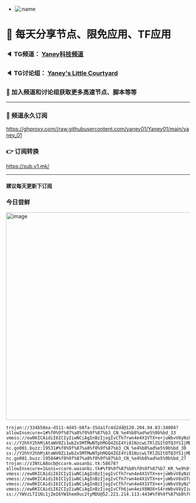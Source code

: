 +   ![:name](https://count.getloli.com/get/@yaney01?theme=gelbooru-h)

# 🚀 每天分享节点、限免应用、TF应用
### 🔈 TG频道： [Yaney科技频道](https://t.me/yaney_01) 
### 🔈 TG讨论组： [Yaney's Little Courtyard](https://t.me/+caB8IkK7JvMzM2I1)
### 🔔 加入频道和讨论组获取更多高速节点、脚本等等  
***
### 🔗  频道永久订阅
   https://ghproxy.com//raw.githubusercontent.com/yaney01/Yaney01/main/yaney_01
### 👉  订阅转换
   https://sub.v1.mk/
***
#### 建议每天更新下订阅
### 今日尝鲜
<img width="568" alt="image" src="https://github.com/yaney01/Yaney01/assets/53202722/9f910683-a898-40ac-b149-2c0c892d7d2b">

```
trojan://334b58ea-d511-4d45-b8fa-35da1fc4d2dd@120.204.94.83:34004?allowInsecure=1#%f0%9f%87%a8%f0%9f%87%b3_CN_%e4%b8%ad%e5%9b%bd_33
vmess://ew0KICAidiI6ICIyIiwNCiAgInBzIjogIvCfh7rwn4e4X1VTX+e+juWbvV8yNzQiLA0KICAiYWRkIjogIjE2Mi4xNTkuMTM0LjI0OSIsDQogICJwb3J0IjogIjgwIiwNCiAgImlkIjogIjhjYjYxNTFkLTZhODUtNDQ1OC04MWRjLWYyMTVjNjJiYjkwYSIsDQogICJhaWQiOiAiMCIsDQogICJzY3kiOiAiYXV0byIsDQogICJuZXQiOiAid3MiLA0KICAidHlwZSI6ICJub25lIiwNCiAgImhvc3QiOiAiYnBqYy50Lm1lLnBpYW81MjAwLm1vcmVlbWJ5LmNvbSIsDQogICJwYXRoIjogIi92aWRlb3MiLA0KICAidGxzIjogIiIsDQogICJzbmkiOiAiIg0KfQ==
ss://Y2hhY2hhMjAtaWV0Zi1wb2x5MTMwNTphMGQ4ZGI4Yi01NzcwLTRlZGItOTQ3YS1jMDQ4ZjY5OTVlOTY@cm1-nc.go001.buzz:19531#%f0%9f%87%a8%f0%9f%87%b3_CN_%e4%b8%ad%e5%9b%bd_30
ss://Y2hhY2hhMjAtaWV0Zi1wb2x5MTMwNTphMGQ4ZGI4Yi01NzcwLTRlZGItOTQ3YS1jMDQ4ZjY5OTVlOTY@cm1-nc.go001.buzz:19584#%f0%9f%87%a8%f0%9f%87%b3_CN_%e4%b8%ad%e5%9b%bd_27
trojan://z3NtLA8ocb@ccarm.wasanbi.tk:58678?allowInsecure=1&sni=ccarm.wasanbi.tk#%f0%9f%87%b0%f0%9f%87%b7_KR_%e9%9f%a9%e5%9b%bd_117
vmess://ew0KICAidiI6ICIyIiwNCiAgInBzIjogIvCfh7rwn4e4X1VTX+e+juWbvV8yNzUiLA0KICAiYWRkIjogIjE3Mi42Ny43MC4xNDEiLA0KICAicG9ydCI6ICI4MCIsDQogICJpZCI6ICI4Y2I2MTUxZC02YTg1LTQ0NTgtODFkYy1mMjE1YzYyYmI5MGEiLA0KICAiYWlkIjogIjAiLA0KICAic2N5IjogImF1dG8iLA0KICAibmV0IjogIndzIiwNCiAgInR5cGUiOiAibm9uZSIsDQogICJob3N0IjogImJwamMudC5tZS5waWFvNTIwMC5tb3JlZW1ieS5jb20iLA0KICAicGF0aCI6ICIvdmlkZW9zIiwNCiAgInRscyI6ICIiLA0KICAic25pIjogIiINCn0=
vmess://ew0KICAidiI6ICIyIiwNCiAgInBzIjogIvCfh7rwn4e4X1VTX+e+juWbvV8xOTgiLA0KICAiYWRkIjogIjE0Mi40LjExOC4yMjciLA0KICAicG9ydCI6ICI0ODkwMiIsDQogICJpZCI6ICI0MTgwNDhhZi1hMjkzLTRiOTktOWIwYy05OGNhMzU4MGRkMjQiLA0KICAiYWlkIjogIjY0IiwNCiAgInNjeSI6ICJhdXRvIiwNCiAgIm5ldCI6ICJ0Y3AiLA0KICAidHlwZSI6ICJub25lIiwNCiAgImhvc3QiOiAiIiwNCiAgInBhdGgiOiAiIiwNCiAgInRscyI6ICIiLA0KICAic25pIjogIiINCn0=
vmess://ew0KICAidiI6ICIyIiwNCiAgInBzIjogIvCfh7rwn4e4X1VTX+e+juWbvV8yNzYiLA0KICAiYWRkIjogImNmY2RuMi5zYW5mZW5jZG4ubmV0IiwNCiAgInBvcnQiOiAiMjA1MiIsDQogICJpZCI6ICI4MjE2ZTFmZC03ZjY3LTQ0MGQtOWE2My01MWQwZjZjMzhiMTAiLA0KICAiYWlkIjogIjAiLA0KICAic2N5IjogImF1dG8iLA0KICAibmV0IjogIndzIiwNCiAgInR5cGUiOiAibm9uZSIsDQogICJob3N0IjogInVzNi5zYW5mZW5jZG4yLmNvbSIsDQogICJwYXRoIjogIi96aC1jbiIsDQogICJ0bHMiOiAiIiwNCiAgInNuaSI6ICIiDQp9
vmess://ew0KICAidiI6ICIyIiwNCiAgInBzIjogIvCfh6jwn4ezX0NOX+S4reWbvV8yIiwNCiAgImFkZCI6ICJ6ejIuc2h5bmlhLnRvcCIsDQogICJwb3J0IjogIjQ4MDk1IiwNCiAgImlkIjogImNhODUyYWE3LTExOWQtM2Q4Yi05YWU1LWU1NGNjMzI4Zjg0YiIsDQogICJhaWQiOiAiMCIsDQogICJzY3kiOiAiYXV0byIsDQogICJuZXQiOiAid3MiLA0KICAidHlwZSI6ICJub25lIiwNCiAgImhvc3QiOiAienoyLnNoeW5pYS50b3AiLA0KICAicGF0aCI6ICIvYWRvYmUiLA0KICAidGxzIjogIiIsDQogICJzbmkiOiAiIg0KfQ==
ss://YWVzLTI1Ni1jZmI6YW1hem9uc2tyMDU@52.221.214.113:443#%f0%9f%87%b8%f0%9f%87%ac_SG_%e6%96%b0%e5%8a%a0%e5%9d%a1_156

